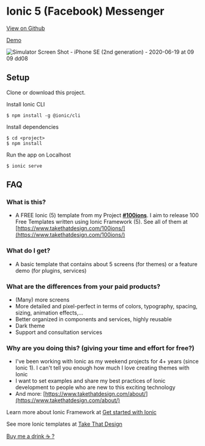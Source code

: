 # Ionic 5 (Facebook) Messenger

[View on Github](https://github.com/mrhieu/ionic-messenger)

[Demo](https://mrhieu.github.io/ionic-messenger)

![Simulator Screen Shot - iPhone SE (2nd generation) - 2020-06-19 at 09 09 dd08](https://user-images.githubusercontent.com/1593560/85087374-f69d9f00-b20f-11ea-9c0e-3c23d26d6b93.png)


## Setup

Clone or download this project.

Install Ionic CLI

```
$ npm install -g @ionic/cli
```

Install dependencies

```
$ cd <project>
$ npm install
```

Run the app on Localhost

```
$ ionic serve
```

## FAQ
### What is this?
- A FREE Ionic (5) template from my Project **[#100ions](https://www.takethatdesign.com/100ions/)**. I aim to release 100 Free Templates written using Ionic Framework (5). See all of them at [https://www.takethatdesign.com/100ions/](https://www.takethatdesign.com/100ions/)


### What do I get?
- A basic template that contains about 5 screens (for themes) or a feature demo (for plugins, services)


### What are the differences from your paid products?
- (Many) more screens
- More detailed and pixel-perfect in terms of colors, typography, spacing, sizing, animation effects,...
- Better organized in components and services, highly reusable
- Dark theme
- Support and consultation services


### Why are you doing this? (giving your time and effort for free?)
- I've been working with Ionic as my weekend projects for 4+ years (since Ionic 1). I can't tell you enough how much I love creating themes with Ionic
- I want to set examples and share my best practices of Ionic development to people who are new to this exciting technology
- And more: [https://www.takethatdesign.com/about/](https://www.takethatdesign.com/about/)


Learn more about Ionic Framework at [Get started with Ionic](https://ionicframework.com/getting-started/)

See more Ionic templates at [Take That Design](https://takethatdesign.com)

  [Buy me a drink ☕️ ?](https://www.paypal.me/mrhieu)

